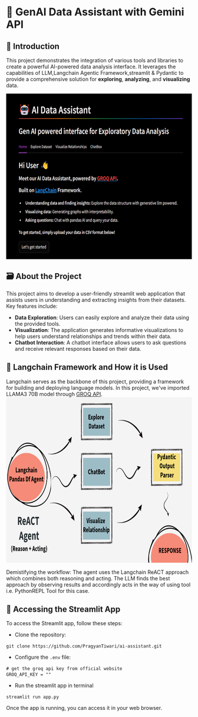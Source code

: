# 🤖 GenAI Data Assistant with Gemini API

## 🪼 Introduction
This project demonstrates the integration of various tools and libraries to create a powerful AI-powered data analysis interface. It leverages the capabilities of LLM,Langchain Agentic Framework,streamlit & Pydantic to provide a comprehensive solution for **exploring**, **analyzing**, and **visualizing** data.

<img src="images/streamlit img.png" width="1200" height="450">

## 🗃️ About the Project
This project aims to develop a user-friendly streamlit web application that assists users in understanding and extracting insights from their datasets. Key features include:

- **Data Exploration**: Users can easily explore and analyze their data using the provided tools.
- **Visualization**: The application generates informative visualizations to help users understand relationships and trends within their data.
- **Chatbot Interaction**: A chatbot interface allows users to ask questions and receive relevant responses based on their data.


## 🦜 Langchain Framework and How it is Used
Langchain serves as the backbone of this project, providing a framework for building and deploying language models. In this project, we've imported LLAMA3 70B model through [GROQ API](https://groq.com/).
<img src="images/flow.png" width="1200" height="450">

Demistifying the workflow:
The agent uses the Langchain ReACT approach which combines both reasoning and acting. The LLM finds the best approach by observing results and accordingly acts in the way of using tool i.e. PythonREPL Tool for this case.

## 🔮 Accessing the Streamlit App

To access the Streamlit app, follow these steps:

- Clone the repository:
```shell
git clone https://github.com/PragyanTiwari/ai-assistant.git
```
- Configure the `.env` file:
```shell
# get the groq api key from official website
GROQ_API_KEY = "" 
```
- Run the streamlit app in terminal
```shell
streamlit run app.py
```

Once the app is running, you can access it in your web browser.

